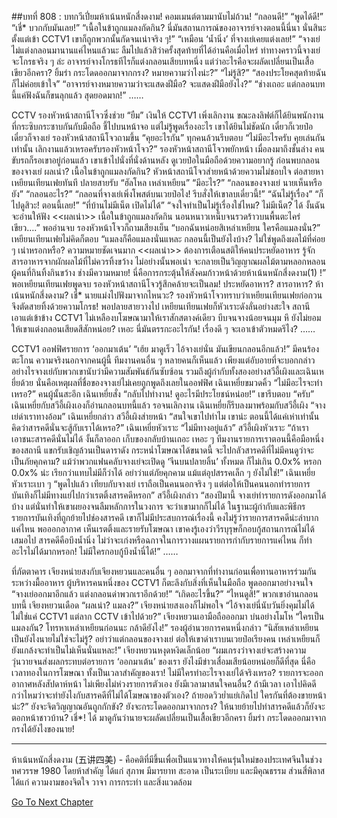 ##บทที่ 808 : บทกวีเปี่ยมห้าเน้นหนักสี่งดงาม!
คอมเมนต์ตามมานับไม่ถ้วน!
“กลอนดี!”
“พูดได้ดี!”
“เชี่* บวกกับมันเลย!”
“เนื้อในข้าถูกแมลงกัดกิน? นี่มันสถานการณ์ของอาจารย์จางตอนนี้นี่นา นั่นสินะ ตั้งแต่เข้า CCTV1 เขาก็ถูกพวกนั้นกัดจนเน่าจริง ๆ!”
“เหมือน ‘น้ำนิ่ง’ ที่จางเย่เคยแต่งเลย!”
“จางเย่ไม่แต่งกลอนมานานแค่ไหนแล้วนะ ลืมไปแล้วสิว่าครั้งสุดท้ายที่ได้อ่านคือเมื่อไหร่ ท่าทางคราวนี้จางเย่จะโกรธจริง ๆ ล่ะ อาจารย์จางโกรธทีไรก็แต่งกลอนเสียบทหนึ่ง แต่ว่าอะไรคือจะผลัดเปลี่ยนเป็นเสื้อเขียวอีกครา? ยิ้มร่า กระโดดออกมาจากกรง? หมายความว่าไงน่ะ?”
“ไม่รู้สิ?”
“สองประโยคสุดท้ายฉันก็ไม่ค่อยเข้าใจ”
“อาจารย์จางหมายความว่าจะแสดงฝีมือ? จะแสดงฝีมือยังไง?”
“ช่างเถอะ แต่กลอนบทนี้แค่ฟังฉันก็ขนลุกแล้ว สุดยอดมาก!”
……


CCTV
รองหัวหน้าสถานีโจวซึ่งช่วย “ยืม” เงินให้ CCTV1 เพิ่งเลิกงาน ขณะลงลิฟต์ก็ได้ยินพนักงานที่กระซิบกระซาบกันกับมือถือ ชี้ไปบนหน้าจอ แต่ไม่รู้พูดเรื่องอะไร เขาได้ยินไม่ชัดนัก เดี๋ยวก็เวยป๋อ เดี๋ยวก็จางเย่
รองหัวหน้าสถานีโจวถามขึ้น “คุยอะไรกัน”
ทุกคนล้วนรีบตอบ “ไม่มีอะไรครับ คุยเล่นกันเท่านั้น เลิกงานแล้วเหรอครับรองหัวหน้าโจว?”
รองหัวหน้าสถานีโจวพยักหน้า เมื่อลงมาถึงชั้นล่าง คนขับรถก็รอเขาอยู่ก่อนแล้ว เขาเข้าไปนั่งที่นั่งด้านหลัง ดูเวยป๋อในมือถือด้วยความอยากรู้ ก่อนพบกลอนของจางเย่
ผลเน่า?
เนื้อในข้าถูกแมลงกัดกิน?
หัวหน้าสถานีโจวส่ายหน้าด้วยความไม่ชอบใจ ต่อสายหาเหยียนเทียนเฟยทันที
ปลายสายรับ
“ฮัลโหล เหล่าเหยียน”
“มีอะไร?”
“กลอนของจางเย่ นายเห็นหรือยัง”
“กลอนอะไร?”
“กลอนที่จางเย่เพิ่งโพสต์บนเวยป๋อไง! รีบสั่งให้เขาลบเดี๋ยวนี้!”
“ฉันไม่รู้เรื่อง”
“ก็ไปดูสิวะ! ตอนนี้เลย!”
“ที่บ้านไม่มีเน็ต เปิดไม่ได้”
“จงใจทำเป็นไม่รู้เรื่องใช่ไหม? ไม่มีเน็ต? ได้ งั้นฉันจะอ่านให้ฟัง <<ผลเน่า>> เนื้อในข้าถูกแมลงกัดกิน นอนหนาวเหน็บจนรวดร้าวบนพื้นตะไคร่เขียว….” พออ่านจบ รองหัวหน้าโจวก็ถามเสียงเย็น “บอกฉันหน่อยสิเหล่าเหยียน ใครคือแมลงนั่น?”
เหยียนเทียนเฟยไม่คิดก็ตอบ “แมลงก็คือแมลงนั่นแหละ กลอนนี้เป็นยังไงบ้าง? ไม่ใช่พูดถึงผลไม้ที่ค่อย ๆ เน่าหรอกหรือ? ความหมายชัดเจนมาก <<ผลเน่า>> ต้องการเตือนสติให้คนประหยัดอาหาร รู้จักสารอาหารจากผักผลไม้ที่ไม่ควรทิ้งขว้าง ไม่อย่างนั้นพอเน่า จะกลายเป็นวิญญาณผลไม้ตามหลอกหลอนผู้คนที่กินทิ้งกินขว้าง ช่างมีความหมาย! นี่คือการกระตุ้นให้สังคมก้าวหน้าด้วยห้าเน้นหนักสี่งดงาม(1) !”
พอเหยียนเทียนเฟยพูดจบ รองหัวหน้าสถานีโจวรู้สึกคล้ายจะเป็นลม!
ประหยัดอาหาร?
สารอาหาร?
ห้าเน้นหนักสี่งดงาม?
เชี่* นายแม่งไปฟังมาจากไหนวะ?
รองหัวหน้าโจวทราบว่าเหยียนเทียนเฟยก่อกวน จึงตัดสายทิ้งด้วยความโกรธ!
พอปลายสายวางไป เหยียนเทียนเฟยก็หัวเราะดังลั่นอย่างสะใจ สถานีเอาแต่เข้าข้าง CCTV1 ไม่เหลืองบโฆษณามาให้เราสักสตางค์เดียว บีบจนจางน้อยจนมุม หึ ยังไม่ยอมให้เขาแต่งกลอนเสียดสีสักหน่อย? เหอะ นี่มันตรรกะอะไรกัน! เรื่องดี ๆ จะเอาเข้าตัวหมดรึไง?
……


CCTV1
ออฟฟิศรายการ ‘ออกมาเต้น’
“เฮ้ย มาดูเร็ว ไอ้จางเย่นั่น มันเขียนกลอนอีกแล้ว!” มีคนร้องตะโกน
ความจริงนอกจากคนผู้นี้ ทีมงานคนอื่น ๆ หลายคนก็เห็นแล้ว เพียงแต่อับอายที่จะบอกกล่าว อย่างไรจางเย่กับพวกเขานับว่ามีความสัมพันธ์กันซับซ้อน รวมถึงผู้กำกับทั้งสองอย่างสวีอี้เผิงและเฉินเหยี่ยด้วย นั่นคือเหตุผลที่ชื่อของจางเย่ไม่เคยถูกพูดถึงเลยในออฟฟิศ
เฉินเหยี่ยขมวดคิ้ว “ไม่มีอะไรจะทำเหรอ?”
คนผู้นั้นสะอึก
เฉินเหยี่ยสั่ง “กลับไปทำงาน! ดูอะไรมีประโยชน์หน่อย!”
เขารีบตอบ “ครับ”
เฉินเหยี่ยกับสวีอี้เผิงเองก็อ่านกลอนบทนี้แล้ว รอจนเลิกงาน เฉินเหยี่ยก็รีบลงมาพร้อมกับสวีอี้เผิง
“จางเย่ด่าเราทางอ้อม” เฉินเหยี่ยกล่าว
สวีอี้เผิงส่ายหน้า “สนใจเขาไปทำไม เขาน่ะ ตอนนี้ได้แค่เห่าเท่านั้น คิดว่าสารคดีนั่นจะสู้กับเราได้เหรอ?”
เฉินเหยี่ยหัวเราะ “ไม่มีทางอยู่แล้ว”
สวีอี้เผิงหัวเราะ “ถ้าเราเอาชนะสารคดีนั่นไม่ได้ งั้นก็ลาออก เก็บของกลับบ้านเถอะ เหอะ ๆ ทีมงานรายการเราตอนนี้คือมือหนึ่งของสถานี แขกรับเชิญล้วนเป็นดาราดัง กระหน่ำโฆษณาได้ขนาดนี้ จะไปกลัวสารคดีที่ไม่มีคนดูว่าจะเป็นภัยคุกคาม? แม้ว่าพวกแฟนคลับจางเย่จะเปิดดู ‘จีนบนปลายลิ้น’ ทั้งหมด ก็ไม่เกิน 0.0x% หรอก 0.0x% น่ะ เรียกว่าแทบไม่มีก็ว่าได้ อย่าว่าแต่ภัยคุกคาม แม้แต่อุปสรรคเล็ก ๆ ยังไม่ใช่!”
เฉินเหยี่ยหัวเราะเบา ๆ “พูดไปแล้ว เทียบกับจางเย่ เราถือเป็นคนนอกจริง ๆ แต่ต่อให้เป็นคนนอกทำรายการบันเทิงก็ไม่มีทางแย่ไปกว่าเรตติ้งสารคดีหรอก”
สวีอี้เผิงกล่าว “สองปีมานี้ จางเย่ทำรายการดังออกมาได้บ้าง แต่นั่นทำให้เขาผยองจนลืมหลักการในวงการ จะว่าเขามากก็ไม่ได้ ในฐานะผู้กำกับและพิธีกรรายการบันเทิงที่ถูกย้ายไปช่องสารคดี เขาก็ไม่มีประสบการณ์เรื่องนี้ คงไม่รู้ว่ารายการสารคดีน่ะลำบากแค่ไหน พอออกอากาศ เห็นเรตติ้งและรายรับโฆษณา เขาคงรู้เองว่าวีรบุรุษก็กอบกู้สถานการณ์ไม่ได้เสมอไป สารคดีคือบึงน้ำนิ่ง ไม่ว่าจะเก่งหรือฉกาจในการวางแผนรายการกำกับรายการแค่ไหน ก็ทำอะไรไม่ได้มากหรอก! ไม่มีใครกอบกู้บึงน้ำนี่ได้!”
……


ที่ภัตตาคาร
เจียงหน่ายสงกับเจียงหยวนและคนอื่น ๆ ออกมาจากที่ทำงานก่อนเพื่อทานอาหารร่วมกัน
ระหว่างมื้ออาหาร ผู้บริหารคนหนึ่งของ CCTV1 ก็ตะลึงกับสิ่งที่เห็นในมือถือ พูดออกมาอย่างจนใจ “จางเย่ออกมาอีกแล้ว แต่งกลอนด่าพวกเราอีกด้วย!”
“เกิดอะไรขึ้น?”
“ไหนดูสิ!”
พวกเขาอ่านกลอนบทนี้
เจียงหยวนเดือด “ผลเน่า? แมลง?”
เจียงหน่ายสงเองก็ไม่พอใจ “ไอ้จางเย่นี่นับวันยิ่งคุมไม่ได้ ไม่ใช่แค่ CCTV1 แต่ลาก CCTV เข้าไปด้วย?”
เจียงหยวนเอามือถือออกมา บ่นอย่างโมโห “ใครเป็นแมลงกัน? โทรหาเหล่าเหยียนก่อนนะ กล้าดียังไง!”
รองผู้อำนวยการคนหนึ่งกล่าว “นิสัยเหล่าเหยียนเป็นยังไงนายไม่ใช่จะไม่รู้? อย่าว่าแต่กลอนของจางเย่ ต่อให้เขาด่าเราบนเวยป๋อเรียงคน เหล่าเหยียนก็ยังแกล้งจะทำเป็นไม่เห็นนั่นแหละ!”
เจียงหยวนหงุดหงิดเล็กน้อย “ผมเกรงว่าจางเย่จะสร้างความวุ่นวายจนส่งผลกระทบต่อรายการ ‘ออกมาเต้น’ ของเรา ยังไงมีข่าวเสื่อมเสียน้อยหน่อยก็ดีที่สุด นี่คือเวลาทองในการโฆษณา ทั้งเป็นเวลาสำคัญของเรา! ไม่มีใครทำอะไรจางเย่ได้จริงเหรอ? รายการจะออกอากาศหลังสัปดาห์หน้า ไม่เพียงไม่ห่วงรายการตัวเอง ยังมีเวลามาสนใจคนอื่น? ถ้ามีเวลา เอาไปคิดดีกว่าไหมว่าจะทำยังไงกับสารคดีที่ไม่ได้โฆษณาของตัวเอง? ถ้ายอดวิวย่ำแย่เกิดไป ใครกันที่ต้องขายหน้าน่ะ?”
ยังจะจิตวิญญาณอันถูกกักขัง?
ยังจะกระโดดออกมาจากกรง?
ให้นายย้ายไปทำสารคดีแล้วก็ยังจะตอกหน้าชาวบ้าน? เชี่*! ได้ มาดูกันว่านายจะผลัดเปลี่ยนเป็นเสื้อเขียวอีกครา ยิ้มร่า กระโดดออกมาจากกรงได้ยังไงของนาย!


*************************************************************************
ห้าเน้นหนักสี่งดงาม (五讲四美) - คือคติที่มีขึ้นเพื่อเป็นแนวทางให้คนรุ่นใหม่ของประเทศจีนในช่วงทศวรรษ 1980 โดยห้าสำคัญ ได้แก่ สุภาพ มีมารยาท สะอาด เป็นระเบียบ และมีคุณธรรม ส่วนสี่พิลาสได้แก่ ความงามของจิตใจ วาจา การกระทำ และสิ่งแวดล้อม


[Go To Next Chapter]( ./6.md)